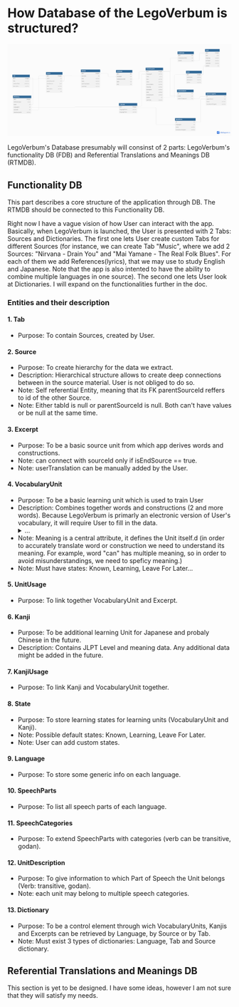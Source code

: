 # How Database of the LegoVerbum is structured?

![DB Structure Draft](Images/DB-Structure-v-0-1-0.png)

LegoVerbum's Database presumably will consinst of 2 parts: LegoVerbum's functionality DB (FDB) and Referential Translations and Meanings DB (RTMDB).

## Functionality DB
This part describes a core structure of the application through DB. The RTMDB should be connected to this Functionality DB. 

Right now I have a vague vision of how User can interact with the app. Basically, when LegoVerbum is launched, the User is presented with 2 Tabs: Sources and Dictionaries. The first one lets User create custom Tabs for different Sources (for instance, we can create Tab "Music", where we add 2 Sources: "Nirvana - Drain You" and "Mai Yamane - The Real Folk Blues". For each of them we add References(lyrics), that we may use to study English and Japanese. Note that the app is also intented to have the ability to combine multiple languages in one source). The second one lets User look at Dictionaries. I will expand on the functionalities further in the doc. 


### Entities and their description
#### 1. Tab
- Purpose: To contain Sources, created by User.

#### 2. Source
- Purpose: To create hierarchy for the data we extract.
- Description: Hierarchical structure allows to create deep connections between in the source material. User is not obliged to do so.
- Note: Self referential Entity, meaning that its FK parentSourceId reffers to id of the other Source.
- Note: Either tabId is null or parentSourceId is null. Both can't have values or be null at the same time.

#### 3. Excerpt
- Purpose: To be a basic source unit from which app derives words and constructions.
- Note: can connect with sourceId only if isEndSource == true.
- Note: userTranslation can be manually added by the User.

#### 4. VocabularyUnit
- Purpose: To be a basic learning unit which is used to train User
- Description: Combines together words and constructions (2 and more words). Because LegoVerbum is primarly an electronic version of User's vocabulary, it will require User to fill in the data. <details> <summary>...</summary> Bovvan: I'd like to avoid such thing, however I don't have a dataset now nor do I have a clear understanding of how to implement this word classification. Anyway I will need require User's interaction with the app here. And maybe it's not a bad thing, as it will help them memorize info faster and understand the context better. Anyhow, I've been stuck at this stage for too long, time to act.</details> 
- Note: Meaning is a central attribute, it defines the Unit itself.d (in order to accurately translate word or construction we need to understand its meaning. For example, word "can" has multiple meaning, so in order to avoid misunderstandings, we need to speficy meaning.)
- Note: Must have states: Known, Learning, Leave For Later...

#### 5. UnitUsage
- Purpose: To link together VocabularyUnit and Excerpt.

#### 6. Kanji
- Purpose: To be additional learning Unit for Japanese and probaly Chinese in the future.
- Description: Contains JLPT Level and meaning data. Any additional data might be added in the future.

#### 7. KanjiUsage
- Purpose: To link Kanji and VocabularyUnit together.

#### 8. State
- Purpose: To store learning states for learning units (VocabularyUnit and Kanji).
- Note: Possible default states: Known, Learning, Leave For Later.
- Note: User can add custom states.

#### 9. Language
- Purpose: To store some generic info on each language.

#### 10. SpeechParts
- Purpose: To list all speech parts of each language.

#### 11. SpeechCategories
- Purpose: To extend SpeechParts with categories (verb can be transitive, godan).

#### 12. UnitDescription
- Purpose: To give information to which Part of Speech the Unit belongs (Verb: transitive, godan).
- Note: each unit may belong to multiple speech categories.

#### 13. Dictionary
- Purpose: To be a control element through wich VocabularyUnits, Kanjis and Excerpts can be retrieved by Language, by Source or by Tab.
- Note: Must exist 3 types of dictionaries: Language, Tab and Source dictionary.

## Referential Translations and Meanings DB
This section is yet to be designed. I have some ideas, however I am not sure that they will satisfy my needs. 
